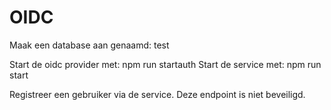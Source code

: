 # OIDC

Maak een database aan genaamd: test

Start de oidc provider met: npm run startauth
Start de service met: npm run start

Registreer een gebruiker via de service. Deze endpoint is niet beveiligd.
